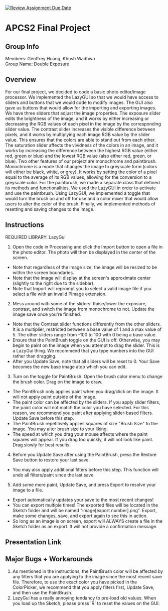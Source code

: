 [![Review Assignment Due Date](https://classroom.github.com/assets/deadline-readme-button-24ddc0f5d75046c5622901739e7c5dd533143b0c8e959d652212380cedb1ea36.svg)](https://classroom.github.com/a/syDSSnTt)
# APCS2 Final Project

## Group Info

Members: Geoffrey Huang, Khush Wadhwa <br />
Group Name: Double Exposure
## Overview

For our final project, we decided to code a basic photo editor/image processor. We implemented the LazyGUI so that we would have access to sliders and buttons that we would code to modify images. The GUI also gave us buttons that would allow for the importing and exporting images. We have three sliders that adjust the image properties. The exposure slider edits the brightness of the image, and it works by either increasing or decreasing the RGB values of each pixel in the image by the corresponding slider value. The contrast slider increases the visible difference between pixels, and it works by multiplying each image RGB value by the slider value. This ensures that the colors are able to stand out from each other. The saturation slider affects the vividness of the colors in an image, and it works by increasing the difference between the highest RGB value (either red, green or blue) and the lowest RGB value (also either red, green, or blue). Two other features of our project are monochrome and paintbrush. Monochrome is a mode that changes the image to greyscale form (colors will either be black, white, or grey). It works by setting the color of a pixel equal to the average of its RGB values, allowing for the conversion to a greyscale color. For the paintbrush, we made a separate class that defined its methods and functionalities. We used the LazyGUI in order to activate and use the paintbrush. Using LazyGUI, we implemented a toggle that would turn the brush on and off for use and a color mixer that would allow users to alter the color of the brush. Finally, we implemented methods of resetting and saving changes to the image.  
## Instructions

REQUIRED LIBRARY: LazyGui

1. Open the code in Processing and click the Import button to open a file in the photo editor. The photo will then be displayed in the center of the screen.
- Note that regardless of the image size, the image will be resized to be within the screen boundaries.
- Note that the image will display at the screen's approximate center (slightly to the right due to the sidebar).
- Note that Import will reprompt you to select a valid image file if you select a file with an invalid PImage extension.
2. Mess around with some of the sliders! Raise/lower the exposure, contrast, and switch the image from monochrome to not. Update the image save once you're finished.
- Note that the Contrast slider functions differently from the other sliders. It is a multiplier, restricted between a base value of 1 and a max value of 5. The other sliders range from -100 to 100 with 0 being a base value.
- Ensure that the PaintBrush toggle on the GUI is off. Otherwise, you may begin to paint on the image when you attempt to drag the slider. This is a LazyGui thing. We recommend that you type numbers into the GUI rather than dragging.
- After you Update Save, note that all sliders will be reset to 0. Your Save becomes the new base image atop which you can edit. 
3. Turn on the toggle for PaintBrush. Open the brush color menu to change the brush color. Drag on the image to draw.
- The PaintBrush only applies paint when you drag/click on the image. It will not apply paint outside of the image.
- The paint color can be affected by the sliders. If you apply slider filters, the paint color will not match the color you have selected. For this reason, we recommend you paint after applying slider-based filters. Update Save before this step.
- The PaintBrush repetitively applies squares of size "Brush Size" to the image. You may alter brush size to your liking. 
- The speed at which you drag your mouse affects where the paint squares will appear. If you drag too quickly, it will not look like paint. Drag slowly for best results.
4. Before you Update Save after using the PaintBrush, press the Restore Save button to restore your last save. 
- You may also apply additional filters before this step. This function will undo all filters/paint since the last save.
5. Add some more paint, Update Save, and press Export to resolve your image to a file.
- Export automatically updates your save to the most recent changes!
- You can export multiple times! The exported files will be located in the Sketch folder and will be named "image[export number].png". Export, make some changes, save, and export again to see this in action.
- So long as an image is on screen, export will ALWAYS create a file in the Sketch folder as an export. It will not provide a confirmation message.

## Presentation Link


## Major Bugs + Workarounds

1. As mentioned in the instructions, the PaintBrush color will be affected by any filters that you are applying to the image since the most recent save file. Therefore, to use the exact color you have picked in the ColorPicker, we recommend that you apply filters first, Update Save, and then use the PaintBrush. 
2. LazyGui has a really annoying tendancy to pre-load old values. When you load up the Sketch, please press 'R' to reset the values on the GUI.
